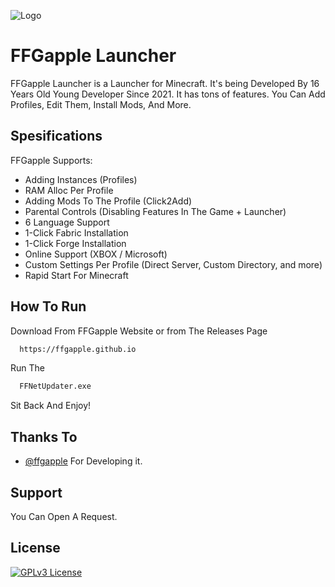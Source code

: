 
![Logo](https://ffgapple.github.io/images/GappleLogoV1.png)

    
# FFGapple Launcher

FFGapple Launcher is a Launcher for Minecraft. It's being Developed By 16 Years Old Young Developer Since 2021. It has tons of features. You Can Add Profiles, Edit Them, Install Mods, And More.




## Spesifications
FFGapple Supports:

- Adding Instances (Profiles)
- RAM Alloc Per Profile
- Adding Mods To The Profile (Click2Add)
- Parental Controls (Disabling Features In The Game + Launcher)
- 6 Language Support
- 1-Click Fabric Installation
- 1-Click Forge Installation
- Online Support (XBOX / Microsoft)
- Custom Settings Per Profile (Direct Server, Custom Directory, and more)
- Rapid Start For Minecraft


  
## How To Run
Download From FFGapple Website or from The Releases Page

```bash
  https://ffgapple.github.io
```

Run The

```bash
  FFNetUpdater.exe
```

Sit Back And Enjoy!



  
## Thanks To

- [@ffgapple](https://www.github.com/ffgapple) For Developing it.

  
## Support

You Can Open A Request.

  
## License


[![GPLv3 License](https://img.shields.io/badge/License-GPL%20v3-yellow.svg)](https://opensource.org/licenses/)


  
